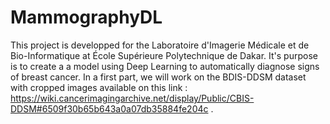 # MammographyDL
This project is developped for the Laboratoire d'Imagerie Médicale et de Bio-Informatique at École Supérieure Polytechnique de Dakar. It's purpose is to create a a model using Deep Learning to automatically diagnose signs of breast cancer. In a first part, we will work on the BDIS-DDSM dataset with cropped images available on this link : https://wiki.cancerimagingarchive.net/display/Public/CBIS-DDSM#6509f30b65b643a0a07db35884fe204c .

